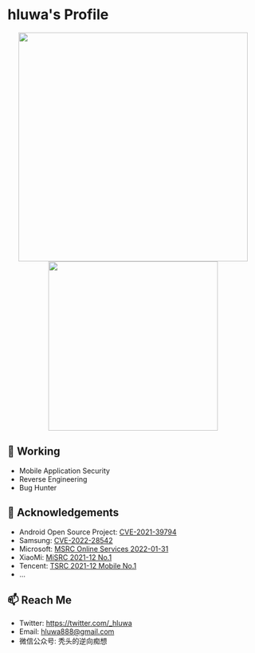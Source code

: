 # hluwa's Profile

<p align="center">
  <img src = "https://github-readme-stats.vercel.app/api?username=hluwa&show_icons=true&hide_border=true&theme=graywhite&include_all_commits=true&count_private=true" width = 460>
  <img src = "https://github-readme-stats.vercel.app/api/top-langs/?username=hluwa&layout=compact&hide_border=true&langs_count=10&theme=graywhite&include_all_commits=true&count_private=true" width = 340>
</p>

## 🔭 Working

- Mobile Application Security
- Reverse Engineering
- Bug Hunter

## 🌱 Acknowledgements
- Android Open Source Project: [CVE-2021-39794](https://source.android.com/docs/security/bulletin/2022-04-01)
- Samsung: [CVE-2022-28542](https://security.samsungmobile.com/serviceWeb.smsb)
- Microsoft: [MSRC Online Services 2022-01-31](https://msrc.microsoft.com/update-guide/acknowledgement/online)
- XiaoMi: [MiSRC 2021-12 No.1](https://sec.xiaomi.com/#/hero) 
- Tencent: [TSRC 2021-12 Mobile No.1](https://security.tencent.com/index.php/thanks?ranktype=month&vulntype=mobile&year=2021&month=12)
- ...

## 📫 Reach Me

- Twitter: https://twitter.com/_hluwa
- Email: hluwa888@gmail.com
- 微信公众号: 秃头的逆向痴想


<!--
**hluwa/hluwa** is a ✨ _special_ ✨ repository because its `README.md` (this file) appears on your GitHub profile.

Here are some ideas to get you started:

- 🔭 I’m currently working on ...
- 🌱 I’m currently learning ...
- 👯 I’m looking to collaborate on ...
- 🤔 I’m looking for help with ...
- 💬 Ask me about ...
- 📫 How to reach me: ...
- 😄 Pronouns: ...
- ⚡ Fun fact: ...
-->
